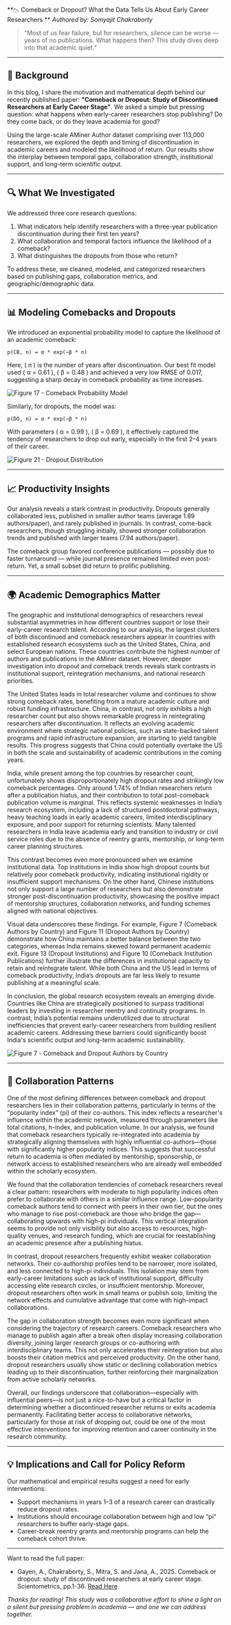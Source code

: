 

 **📉 Comeback or Dropout? What the Data Tells Us About Early Career Researchers
**
_Authored by: Somyajit Chakraborty_

> “Most of us fear failure, but for researchers, silence can be worse — years of no publications. What happens then? This study dives deep into that academic quiet.”

---

## 🧠 Background

In this blog, I share the motivation and mathematical depth behind our recently published paper: **"Comeback or Dropout: Study of Discontinued Researchers at Early Career Stage"**. We asked a simple but pressing question: what happens when early-career researchers stop publishing? Do they come back, or do they leave academia for good?

Using the large-scale AMiner Author dataset comprising over 113,000 researchers, we explored the depth and timing of discontinuation in academic careers and modeled the likelihood of return. Our results show the interplay between temporal gaps, collaboration strength, institutional support, and long-term scientific output.

---

## 🔍 What We Investigated

We addressed three core research questions:

1. What indicators help identify researchers with a three-year publication discontinuation during their first ten years?
2. What collaboration and temporal factors influence the likelihood of a comeback?
3. What distinguishes the dropouts from those who return?

To address these, we cleaned, modeled, and categorized researchers based on publishing gaps, collaboration metrics, and geographic/demographic data.

---

## 📊 Modeling Comebacks and Dropouts

We introduced an exponential probability model to capture the likelihood of an academic comeback:

```
p(CB, n) = α * exp(−β * n)
```

Here, \( n \) is the number of years after discontinuation. Our best fit model used \( α = 0.61 \), \( β = 0.48 \) and achieved a very low RMSE of 0.017, suggesting a sharp decay in comeback probability as time increases.

![Figure 17 - Comeback Probability Model](comeback/Final.png)

Similarly, for dropouts, the model was:

```
p(DO, n) = α * exp(−β * n)
```

With parameters \( α = 0.99 \), \( β = 0.69 \), it effectively captured the tendency of researchers to drop out early, especially in the first 2–4 years of their career.

![Figure 21 - Dropout Distribution](comeback/Dropout_Percentage.png)

---

## 📈 Productivity Insights

Our analysis reveals a stark contrast in productivity. Dropouts generally collaborated less, published in smaller author teams (average 1.89 authors/paper), and rarely published in journals. In contrast, come-back researchers, though struggling initially, showed stronger collaboration trends and published with larger teams (7.94 authors/paper).

The comeback group favored conference publications — possibly due to faster turnaround — while journal presence remained limited even post-return. Yet, a small subset did return to prolific publishing.


---

## 🌍 Academic Demographics Matter

The geographic and institutional demographics of researchers reveal substantial asymmetries in how different countries support or lose their early-career research talent. According to our analysis, the largest clusters of both discontinued and comeback researchers appear in countries with established research ecosystems such as the United States, China, and select European nations. These countries contribute the highest number of authors and publications in the AMiner dataset. However, deeper investigation into dropout and comeback trends reveals stark contrasts in institutional support, reintegration mechanisms, and national research priorities.

The United States leads in total researcher volume and continues to show strong comeback rates, benefiting from a mature academic culture and robust funding infrastructure. China, in contrast, not only exhibits a high researcher count but also shows remarkable progress in reintegrating researchers after discontinuation. It reflects an evolving academic environment where strategic national policies, such as state-backed talent programs and rapid infrastructure expansion, are starting to yield tangible results. This progress suggests that China could potentially overtake the US in both the scale and sustainability of academic contributions in the coming years.

India, while present among the top countries by researcher count, unfortunately shows disproportionately high dropout rates and strikingly low comeback percentages. Only around 1.74% of Indian researchers return after a publication hiatus, and their contribution to total post-comeback publication volume is marginal. This reflects systemic weaknesses in India’s research ecosystem, including a lack of structured postdoctoral pathways, heavy teaching loads in early academic careers, limited interdisciplinary exposure, and poor support for returning scientists. Many talented researchers in India leave academia early and transition to industry or civil service roles due to the absence of reentry grants, mentorship, or long-term career planning structures.

This contrast becomes even more pronounced when we examine institutional data. Top institutions in India show high dropout counts but relatively poor comeback productivity, indicating institutional rigidity or insufficient support mechanisms. On the other hand, Chinese institutions not only support a large number of researchers but also demonstrate stronger post-discontinuation productivity, showcasing the positive impact of mentorship structures, collaboration networks, and funding schemes aligned with national objectives.

Visual data underscores these findings. For example, Figure 7 (Comeback Authors by Country) and Figure 11 (Dropout Authors by Country) demonstrate how China maintains a better balance between the two categories, whereas India remains skewed toward permanent academic exit. Figure 13 (Dropout Institutions) and Figure 10 (Comeback Institution Publications) further illustrate the differences in institutional capacity to retain and reintegrate talent. While both China and the US lead in terms of comeback productivity, India’s dropouts are far less likely to resume publishing at a meaningful scale.

In conclusion, the global research ecosystem reveals an emerging divide. Countries like China are strategically positioned to surpass traditional leaders by investing in researcher reentry and continuity programs. In contrast, India’s potential remains underutilized due to structural inefficiencies that prevent early-career researchers from building resilient academic careers. Addressing these barriers could significantly boost India's scientific output and long-term academic sustainability.



![Figure 7 - Comeback and Dropout Authors by Country](comeback/comeback_dropout.png)

---

## 🤝 Collaboration Patterns

One of the most defining differences between comeback and dropout researchers lies in their collaboration patterns, particularly in terms of the “popularity index” (pi) of their co-authors. This index reflects a researcher's influence within the academic network, measured through parameters like total citations, h-index, and publication volume. In our analysis, we found that comeback researchers typically re-integrated into academia by strategically aligning themselves with highly influential co-authors—those with significantly higher popularity indices. This suggests that successful return to academia is often mediated by mentorship, sponsorship, or network access to established researchers who are already well embedded within the scholarly ecosystem.

We found that the collaboration tendencies of comeback researchers reveal a clear pattern: researchers with moderate to high popularity indices often prefer to collaborate with others in a similar influence range. Low-popularity comeback authors tend to connect with peers in their own tier, but the ones who manage to rise post-comeback are those who bridge the gap—collaborating upwards with high-pi individuals. This vertical integration seems to provide not only visibility but also access to resources, high-quality venues, and research funding, which are crucial for reestablishing an academic presence after a publishing hiatus.

In contrast, dropout researchers frequently exhibit weaker collaboration networks. Their co-authorship profiles tend to be narrower, more isolated, and less connected to high-pi individuals. This isolation may stem from early-career limitations such as lack of institutional support, difficulty accessing elite research circles, or insufficient mentorship. Moreover, dropout researchers often work in small teams or publish solo, limiting the network effects and cumulative advantage that come with high-impact collaborations.

The gap in collaboration strength becomes even more significant when considering the trajectory of research careers. Comeback researchers who manage to publish again after a break often display increasing collaboration diversity, joining larger research groups or co-authoring with interdisciplinary teams. This not only accelerates their reintegration but also boosts their citation metrics and perceived productivity. On the other hand, dropout researchers usually show static or declining collaboration metrics leading up to their discontinuation, further reinforcing their marginalization from active scholarly networks.

Overall, our findings underscore that collaboration—especially with influential peers—is not just a nice-to-have but a critical factor in determining whether a discontinued researcher returns or exits academia permanently. Facilitating better access to collaborative networks, particularly for those at risk of dropping out, could be one of the most effective interventions for improving retention and career continuity in the research community.


---

## 💡 Implications and Call for Policy Reform

Our mathematical and empirical results suggest a need for early interventions:

- Support mechanisms in years 1–3 of a research career can drastically reduce dropout rates.
- Institutions should encourage collaboration between high and low “pi” researchers to buffer early-stage gaps.
- Career-break reentry grants and mentorship programs can help the comeback cohort thrive.

---
Want to read the full paper:
- Gayen, A., Chakraborty, S., Mitra, S. and Jana, A., 2025. Comeback or dropout: study of discontinued researchers at early career stage. Scientometrics, pp.1-36. [Read Here](https://idp.springer.com/authorize/casa?redirect_uri=https://link.springer.com/article/10.1007/s11192-025-05243-z&casa_token=WDN1VgKGSXcAAAAA:iU0wI0iVDV0IuN72CENgIL1AuS-YSTEOxK2PBkonG17cdgSs6pJu9LRna5gdZyOSOwOtjC53d6BPdN-69w)

_Thanks for reading! This study was a collaborative effort to shine a light on a silent but pressing problem in academia — and one we can address together._
